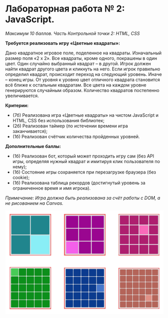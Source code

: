 # Лабораторная работа № 2: JavaScript.
*Максимум 10 баллов. Часть Контрольной точки 2: HTML, CSS*

**Требуется реализовать игру «Цветные квадраты»:**

Дано квадратное игровое поле, поделенное на квадраты. Изначальный размер поля «2 x 2». 
Все квадраты, кроме одного, покрашены в один цвет. Один случайно выбранный квадрат – в другой. 
Игрок должен найти квадрат другого цвета и кликнуть на него. 
Если игрок правильно определил квадрат, происходит переход на следующий уровень. 
Иначе – конец игры. От уровня к уровню цвет отличного квадрата становится всё ближе к остальным квадратам. 
Все цвета на каждом уровне генерируются случайным образом. Количество квадратов постепенно увеличивается.

**Критерии:**
- (7б) Реализована игра «Цветные квадраты» на чистом JavaScript и HTML, CSS без использования библиотек;
- (2б) Реализован таймер (по истечении времени игра заканчивается);
- (1б) Реализован счётчик количества пройденных уровней.

**Дополнительные баллы:**
- (1б) Реализован бот, который может проходить игру сам (без API игры, определяя нужный квадрат и имитируя клик пользователя по нему);
- (1б) Состояние игры сохраняется при перезагрузке браузера (без cookie);
- (1б) Реализована таблица рекордов (достигнутый уровень за ограниченное время и имя игрока).

*Примечание: Игра должна быть реализована за счёт работы с DOM, а не рисованием на Canvas.*

![Примеры уровней](./lab2.png)
